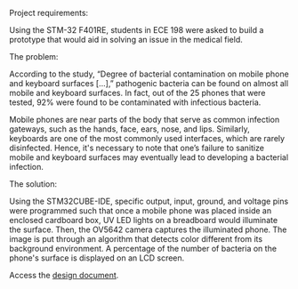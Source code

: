 Project requirements:

Using the STM-32 F401RE, students in ECE 198 were asked to build a prototype that would aid in solving an issue in the medical field.

The problem:

According to the study, “Degree of bacterial contamination on mobile phone and keyboard surfaces [...],” pathogenic bacteria can be found on almost all mobile and keyboard surfaces. 
In fact, out of the 25 phones that were tested, 92% were found to be contaminated with infectious bacteria. 

Mobile phones are near parts of the body that serve as common infection gateways, such as the hands, face, ears, nose, and lips.
Similarly, keyboards are one of the most commonly used interfaces, which are rarely disinfected. Hence, it's necessary to note that one’s failure to sanitize mobile 
and keyboard surfaces may eventually lead to developing a bacterial infection.

The solution:

Using the STM32CUBE-IDE, specific output, input, ground, and voltage pins were programmed such that once a mobile phone was placed inside an enclosed cardboard box, UV LED lights on a breadboard would illuminate the surface. Then, the OV5642 camera captures the illuminated phone. The image is put through an algorithm that detects color different from its background environment.
A percentage of the number of bacteria on the phone's surface is displayed on an LCD screen. 

Access the [design document](https://github.com/shr3yu/Bacterial-dectection/blob/main/Design%20document.pdf).
